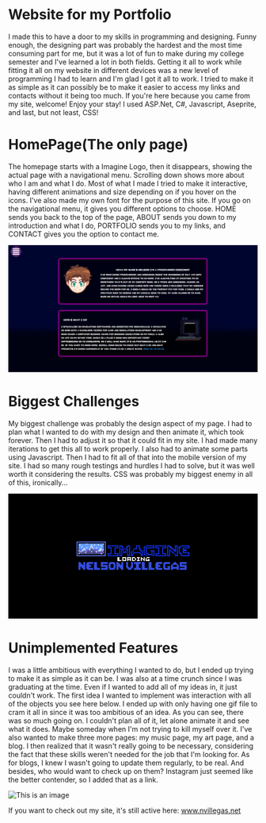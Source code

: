 # Website for my Portfolio
I made this to have a door to my skills in programming and designing. Funny enough, the designing part was probably the hardest and the 
most time consuming part for me, but it was a lot of fun to make during my college semester and I've learned a lot in both fields. Getting it all 
to work while fitting it all on my website in different devices was a new level of programming I had to learn and I'm glad I got it all to work. I 
tried to make it as simple as it can possibly be to make it easier to access my links and contacts without it being too much. If you're here 
because you came from my site, welcome! Enjoy your stay! I used ASP.Net, C#, Javascript, Aseprite, and last, but not least, CSS!

# HomePage(The only page)
The homepage starts with a Imagine Logo, then it disappears, showing the actual page with a navigational menu. Scrolling down shows more 
about who I am and what I do. Most of what I made I tried to make it interactive, having different animations and size depending on if you 
hover on the icons. I've also made my own font for the purpose of this site. If you go on the navigational menu, it gives you different options to 
choose. HOME sends you back to the top of the page, ABOUT sends you down to my introduction and what I do, PORTFOLIO sends you to my 
links, and CONTACT gives you the option to contact me. 

![This is an image](/Images/About.PNG)
# Biggest Challenges
My biggest challenge was probably the design aspect of my page. I had to plan what I wanted to do with my design and then animate it, which 
took forever. Then I had to adjust it so that it could fit in my site. I had made many iterations to get this all to work properly. I also had to 
animate some parts using Javascript. Then I had to fit all of that into the mobile version of my site. I had so many rough testings and hurdles I 
had to solve, but it was well worth it considering the results. CSS was probably my biggest enemy in all of this, ironically...

![This is an image](/Images/ImagineLogo.gif)
# Unimplemented Features
I was a little ambitious with everything I wanted to do, but I ended up trying to make it as simple as it can be. I was also at a time crunch since I 
was graduating at the time. Even if I wanted to add all of my ideas in, it just couldn't work. The first idea I wanted to implement was interaction 
with all of the objects you see here below. I ended up with only having one gif file to cram it all in since it was too ambitious of an idea. As you 
can see, there was so much going on. I couldn't plan all of it, let alone animate it and see what it does. Maybe someday when I'm not trying to 
kill myself over it. I've also wanted to make three more pages: my music page, my art page, and a blog. I then realized that it wasn't really going 
to be necessary, considering the fact that these skills weren't needed for the job that I'm looking for. As for blogs, I knew I wasn't going to 
update them regularly, to be real. And besides, who would want to check up on them? Instagram just seemed like the better contender, so I 
added that as a link.

![This is an image](/Content/CitNoReflect.gif)

If you want to check out my site, it's still active here: www.nvillegas.net
